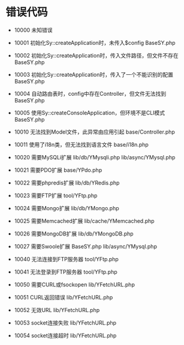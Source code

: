# 错误代码

* 10000 未知错误

* 10001 初始化Sy::createApplication时，未传入$config BaseSY.php

* 10002 初始化Sy::createApplication时，传入文件路径，但文件不存在 BaseSY.php

* 10003 初始化Sy::createApplication时，传入了一个不能识别的配置 BaseSY.php

* 10004 自动路由表时，config中存在Controller，但文件无法找到 BaseSY.php

* 10005 使用Sy::createConsoleApplication，但环境不是CLI模式 BaseSY.php

* 10010 无法找到Model文件，此异常由应用引起 base/Controller.php

* 10011 使用了i18n类，但无法找到语言文件 base/i18n.php

* 10020 需要MySQLi扩展 lib/db/YMysqli.php lib/async/YMysql.php

* 10021 需要PDO扩展 base/YPdo.php

* 10022 需要phpredis扩展 lib/db/YRedis.php

* 10023 需要FTP扩展 tool/YFtp.php

* 10024 需要Mongo扩展 lib/db/YMongo.php

* 10025 需要Memcached扩展 lib/cache/YMemcached.php

* 10026 需要MongoDB扩展 lib/db/YMongoDB.php

* 10027 需要Swoole扩展 BaseSY.php lib/async/YMysql.php

* 10040 无法连接到FTP服务器 tool/YFtp.php

* 10041 无法登录到FTP服务器 tool/YFtp.php

* 10050 需要CURL或fsockopen lib/YFetchURL.php

* 10051 CURL返回错误 lib/YFetchURL.php

* 10052 无效URL lib/YFetchURL.php

* 10053 socket连接失败 lib/YFetchURL.php

* 10054 socket连接超时 lib/YFetchURL.php